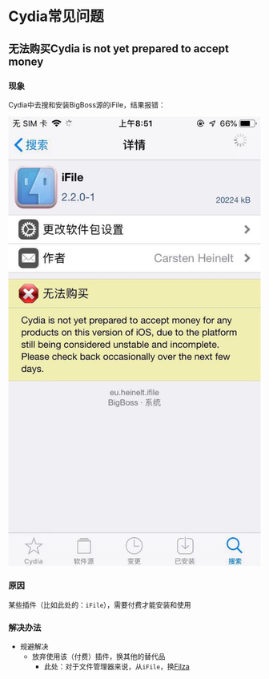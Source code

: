 # Cydia常见问题

## 无法购买Cydia is not yet prepared to accept money

### 现象

Cydia中去搜和安装BigBoss源的iFile，结果报错：

![cydia_install_ifile_not_prepared_accept_money](../../../assets/img/cydia_install_ifile_not_prepared_accept_money.png)

### 原因

某些插件（比如此处的：`iFile`），需要付费才能安装和使用

### 解决办法

* 规避解决
  * 放弃使用该（付费）插件，换其他的替代品
    * 此处：对于文件管理器来说，从`iFile`，换[Filza](https://book.crifan.org/books/ios_re_common_tweak/website/file_manage/filza.html)
